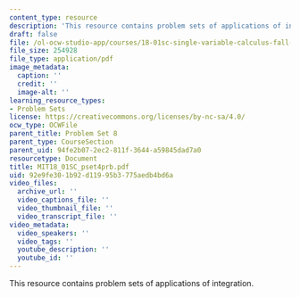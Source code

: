 ```yaml
---
content_type: resource
description: 'This resource contains problem sets of applications of integration. '
draft: false
file: /ol-ocw-studio-app/courses/18-01sc-single-variable-calculus-fall-2010/92e9fe301b92d11995b3775aedb4bd6a_MIT18_01SC_pset4prb.pdf
file_size: 254928
file_type: application/pdf
image_metadata:
  caption: ''
  credit: ''
  image-alt: ''
learning_resource_types:
- Problem Sets
license: https://creativecommons.org/licenses/by-nc-sa/4.0/
ocw_type: OCWFile
parent_title: Problem Set 8
parent_type: CourseSection
parent_uid: 94fe2b07-2ec2-811f-3644-a59845dad7a0
resourcetype: Document
title: MIT18_01SC_pset4prb.pdf
uid: 92e9fe30-1b92-d119-95b3-775aedb4bd6a
video_files:
  archive_url: ''
  video_captions_file: ''
  video_thumbnail_file: ''
  video_transcript_file: ''
video_metadata:
  video_speakers: ''
  video_tags: ''
  youtube_description: ''
  youtube_id: ''
---
```

This resource contains problem sets of applications of integration.